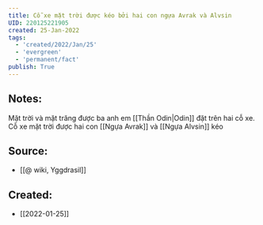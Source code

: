 ```yaml
---
title: Cỗ xe mặt trời được kéo bởi hai con ngựa Avrak và Alvsin
UID: 220125221905
created: 25-Jan-2022
tags:
  - 'created/2022/Jan/25'
  - 'evergreen'
  - 'permanent/fact'
publish: True
---
```

## Notes:
Mặt trời và mặt trăng được ba anh em [[Thần Odin|Odin]] đặt trên hai cỗ xe. Cỗ xe mặt trời được hai con [[Ngựa Avrak]] và [[Ngựa Alvsin]] kéo

## Source:
- [[@ wiki, Yggdrasil]]



## Created:
- [[2022-01-25]]
